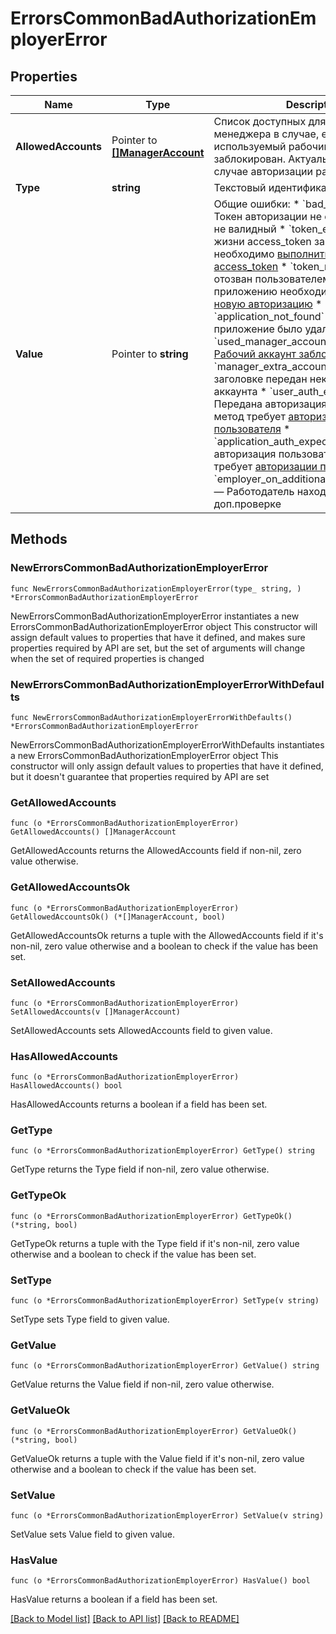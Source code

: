 # ErrorsCommonBadAuthorizationEmployerError

## Properties

Name | Type | Description | Notes
------------ | ------------- | ------------- | -------------
**AllowedAccounts** | Pointer to [**[]ManagerAccount**](ManagerAccount.md) | Список доступных для токена аккаунтов менеджера в случае, если используемый рабочий аккаунт заблокирован. Актуально только в случае авторизации работодателя  | [optional] 
**Type** | **string** | Текстовый идентификатор типа ошибки | 
**Value** | Pointer to **string** | Общие ошибки:   * &#x60;bad_authorization&#x60; — Токен авторизации не существует или не валидный   * &#x60;token_expired&#x60; — Время жизни access_token завершилось, необходимо [выполнить обновление access_token](#refresh_token)   * &#x60;token_revoked&#x60; — Токен отозван пользователем или сервером, приложению необходимо [запросить новую авторизацию](#section/Tipy-avtorizacij)   * &#x60;application_not_found&#x60; — Ваше приложение было удалено   * &#x60;used_manager_account_forbidden&#x60; — [Рабочий аккаунт заблокирован](https://github.com/hhru/api/blob/master/docs/errors.md#manager-accounts-blocked)   * &#x60;manager_extra_account_not_found&#x60; — В заголовке передан некорректный id аккаунта   * &#x60;user_auth_expected&#x60; — Передана авторизация приложения, метод требует [авторизации пользователя](#get-auth)   * &#x60;application_auth_expected&#x60; — Передана авторизация пользователя, метод требует [авторизации приложения](#get-client-auth)   * &#x60;employer_on_additional_check_restricted&#x60; — Работодатель находится на доп.проверке  | [optional] 

## Methods

### NewErrorsCommonBadAuthorizationEmployerError

`func NewErrorsCommonBadAuthorizationEmployerError(type_ string, ) *ErrorsCommonBadAuthorizationEmployerError`

NewErrorsCommonBadAuthorizationEmployerError instantiates a new ErrorsCommonBadAuthorizationEmployerError object
This constructor will assign default values to properties that have it defined,
and makes sure properties required by API are set, but the set of arguments
will change when the set of required properties is changed

### NewErrorsCommonBadAuthorizationEmployerErrorWithDefaults

`func NewErrorsCommonBadAuthorizationEmployerErrorWithDefaults() *ErrorsCommonBadAuthorizationEmployerError`

NewErrorsCommonBadAuthorizationEmployerErrorWithDefaults instantiates a new ErrorsCommonBadAuthorizationEmployerError object
This constructor will only assign default values to properties that have it defined,
but it doesn't guarantee that properties required by API are set

### GetAllowedAccounts

`func (o *ErrorsCommonBadAuthorizationEmployerError) GetAllowedAccounts() []ManagerAccount`

GetAllowedAccounts returns the AllowedAccounts field if non-nil, zero value otherwise.

### GetAllowedAccountsOk

`func (o *ErrorsCommonBadAuthorizationEmployerError) GetAllowedAccountsOk() (*[]ManagerAccount, bool)`

GetAllowedAccountsOk returns a tuple with the AllowedAccounts field if it's non-nil, zero value otherwise
and a boolean to check if the value has been set.

### SetAllowedAccounts

`func (o *ErrorsCommonBadAuthorizationEmployerError) SetAllowedAccounts(v []ManagerAccount)`

SetAllowedAccounts sets AllowedAccounts field to given value.

### HasAllowedAccounts

`func (o *ErrorsCommonBadAuthorizationEmployerError) HasAllowedAccounts() bool`

HasAllowedAccounts returns a boolean if a field has been set.

### GetType

`func (o *ErrorsCommonBadAuthorizationEmployerError) GetType() string`

GetType returns the Type field if non-nil, zero value otherwise.

### GetTypeOk

`func (o *ErrorsCommonBadAuthorizationEmployerError) GetTypeOk() (*string, bool)`

GetTypeOk returns a tuple with the Type field if it's non-nil, zero value otherwise
and a boolean to check if the value has been set.

### SetType

`func (o *ErrorsCommonBadAuthorizationEmployerError) SetType(v string)`

SetType sets Type field to given value.


### GetValue

`func (o *ErrorsCommonBadAuthorizationEmployerError) GetValue() string`

GetValue returns the Value field if non-nil, zero value otherwise.

### GetValueOk

`func (o *ErrorsCommonBadAuthorizationEmployerError) GetValueOk() (*string, bool)`

GetValueOk returns a tuple with the Value field if it's non-nil, zero value otherwise
and a boolean to check if the value has been set.

### SetValue

`func (o *ErrorsCommonBadAuthorizationEmployerError) SetValue(v string)`

SetValue sets Value field to given value.

### HasValue

`func (o *ErrorsCommonBadAuthorizationEmployerError) HasValue() bool`

HasValue returns a boolean if a field has been set.


[[Back to Model list]](../README.md#documentation-for-models) [[Back to API list]](../README.md#documentation-for-api-endpoints) [[Back to README]](../README.md)



